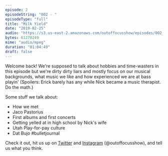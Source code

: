 ```yaml
---
episode: 2
episodeString: "002 - "
episodeType: "full"
title: "Milk Yield"
date: "2019-02-25"
audio: "https://s3.us-east-2.amazonaws.com/outoffocusshow/episodes/002_milk-yield.mp3"
bytes: 61278249
mime: "audio/mpeg"
duration: "01:04:49"
draft: false
---
```


Welcome back! We're supposed to talk about hobbies and time-wasters in this episode
but we're dirty dirty liars and mostly focus on our musical backgrounds, what music we like
and how experienced we are at bass playin' (Spoilers: Erick barely has any while Nick became a music therapist. Do the math.)

Some stuff we talk about:
- How we met
- Jaco Pastorius
- First albums and first concerts
- Getting yelled at in high school by Nick's wife
- Utah Play-for-pay culture
- Dat Bujo \#bulletjournal

Check it out, hit us up on [Twitter][twit] and [Instagram][insta] (\@outoffocusshow), and tell us what you think.

[twit]: https://twitter.com/outoffocusshow
[insta]: https://instagram.com/outoffocusshow
